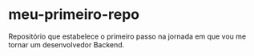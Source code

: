 # meu-primeiro-repo
Repositório que estabelece o primeiro passo na jornada em que vou me tornar um desenvolvedor Backend.